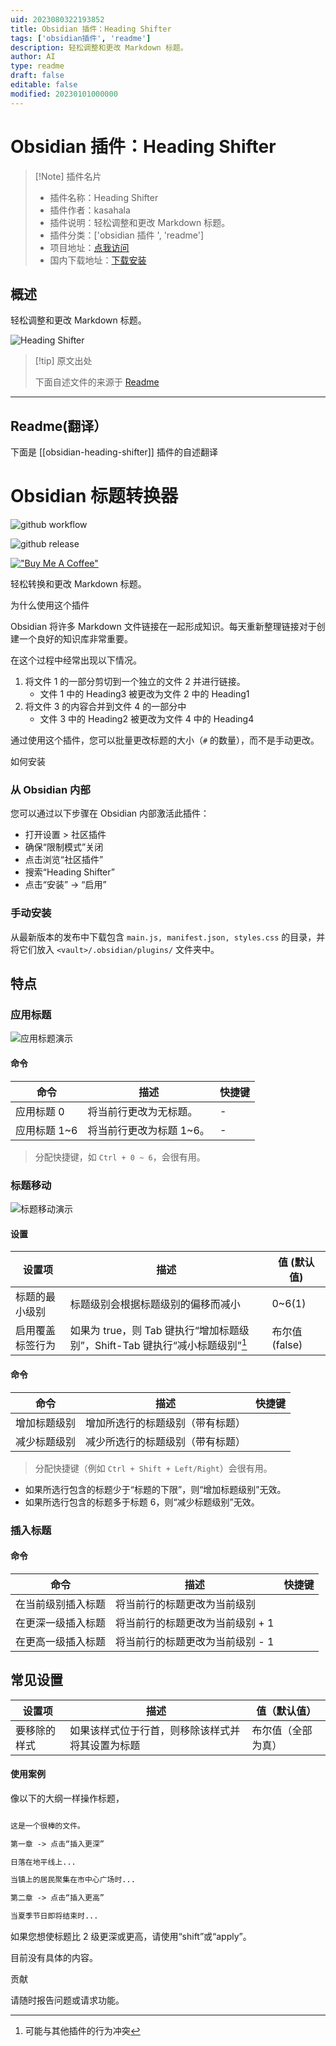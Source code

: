```yaml
---
uid: 2023080322193852
title: Obsidian 插件：Heading Shifter
tags: ['obsidian插件', 'readme']
description: 轻松调整和更改 Markdown 标题。
author: AI
type: readme
draft: false
editable: false
modified: 20230101000000
---
```


# Obsidian 插件：Heading Shifter

> [!Note] 插件名片
> - 插件名称：Heading Shifter
> - 插件作者：kasahala
> - 插件说明：轻松调整和更改 Markdown 标题。
> - 插件分类：['obsidian 插件 ', 'readme']
> - 项目地址：[点我访问](https://github.com/k4a-l/obsidian-heading-shifter)
> - 国内下载地址：[下载安装](https://pkmer.cn/products/plugin/pluginMarket/?obsidian-heading-shifter)

## 概述

轻松调整和更改 Markdown 标题。

![Heading Shifter](https://cdn.pkmer.cn/covers/obsidian-heading-shifter.gif!pkmer)

> [!tip] 原文出处
>
>下面自述文件的来源于 [Readme](https://ghproxy.net/https://raw.githubusercontent.com/k4a-l/obsidian-heading-shifter/main/README.md)
>

---

## Readme(翻译）

下面是 [[obsidian-heading-shifter]] 插件的自述翻译

# Obsidian 标题转换器

![github workflow](https://img.shields.io/github/workflow/status/k4a-dev/obsidian-heading-shifter/jest?style=for-the-badge)

![github release](https://img.shields.io/github/v/release/k4a-dev/obsidian-heading-shifter?style=for-the-badge)

[!["Buy Me A Coffee"](https://www.buymeacoffee.com/assets/img/custom_images/orange_img.png)](https://www.buymeacoffee.com/kasahala)

轻松转换和更改 Markdown 标题。

为什么使用这个插件

Obsidian 将许多 Markdown 文件链接在一起形成知识。每天重新整理链接对于创建一个良好的知识库非常重要。

在这个过程中经常出现以下情况。

1. 将文件 1 的一部分剪切到一个独立的文件 2 并进行链接。
    - 文件 1 中的 Heading3 被更改为文件 2 中的 Heading1
2. 将文件 3 的内容合并到文件 4 的一部分中
    - 文件 3 中的 Heading2 被更改为文件 4 中的 Heading4

通过使用这个插件，您可以批量更改标题的大小（`#` 的数量），而不是手动更改。

如何安装

### 从 Obsidian 内部

您可以通过以下步骤在 Obsidian 内部激活此插件：

- 打开设置 > 社区插件
- 确保“限制模式”关闭
- 点击浏览“社区插件”
- 搜索“Heading Shifter”
- 点击“安装” -> “启用”

### 手动安装

从最新版本的发布中下载包含 `main.js, manifest.json, styles.css` 的目录，并将它们放入 `<vault>/.obsidian/plugins/` 文件夹中。

## 特点

### 应用标题

![应用标题演示](https://raw.githubusercontent.com/k4a-dev/obsidian-heading-shifter/main/doc/attachment/applyingHeading.gif)

#### 命令

| 命令              | 描述                                | 快捷键 |
| ----------------- | ----------------------------------- | ------ |
| 应用标题 0        | 将当前行更改为无标题。              | -      |
| 应用标题 1~6      | 将当前行更改为标题 1~6。            | -      |

> 分配快捷键，如 `Ctrl + 0 ~ 6`，会很有用。

### 标题移动

![标题移动演示](https://raw.githubusercontent.com/k4a-dev/obsidian-heading-shifter/main/doc/attachment/shiftHeadings.gif)

#### 设置

| 设置项                      | 描述                                                                             | 值 (默认值) |
| ---------------------------- | --------------------------------------------------------------------------------------- | -------------- |
| 标题的最小级别       | 标题级别会根据标题级别的偏移而减小                      | 0~6(1)         |
| 启用覆盖标签行为 | 如果为 true，则 Tab 键执行“增加标题级别”，Shift-Tab 键执行“减小标题级别”[^1] | 布尔值 (false) |

#### 命令

| 命令               | 描述                                             | 快捷键 |
| ----------------- | ------------------------------------------------ | ------ |
| 增加标题级别       | 增加所选行的标题级别（带有标题）                 |        |
| 减少标题级别       | 减少所选行的标题级别（带有标题）                 |        |

> 分配快捷键（例如 `Ctrl + Shift + Left/Right`）会很有用。

- 如果所选行包含的标题少于“标题的下限”，则“增加标题级别”无效。
- 如果所选行包含的标题多于标题 6，则“减少标题级别”无效。

### 插入标题

#### 命令

| 命令                                | 描述                                              | 快捷键 |
| ---------------------------------- | ------------------------------------------------- | ------ |
| 在当前级别插入标题                  | 将当前行的标题更改为当前级别                      |        |
| 在更深一级插入标题                  | 将当前行的标题更改为当前级别 + 1                  |        |
| 在更高一级插入标题                  | 将当前行的标题更改为当前级别 - 1                  |        |

## 常见设置

| 设置项           | 描述                                                         | 值（默认值）       |
| --------------- | ------------------------------------------------------------------------- | ----------------- |
| 要移除的样式 | 如果该样式位于行首，则移除该样式并将其设置为标题 | 布尔值（全部为真） |

#### 使用案例

像以下的大纲一样操作标题，

```markdown

这是一个很棒的文件。

第一章 -> 点击“插入更深”

日落在地平线上...

当镇上的居民聚集在市中心广场时...

第二章 -> 点击“插入更高”

当夏季节日即将结束时...
```

如果您想使标题比 2 级更深或更高，请使用“shift”或“apply”。

目前没有具体的内容。

贡献

请随时报告问题或请求功能。

[^1]: 可能与其他插件的行为冲突